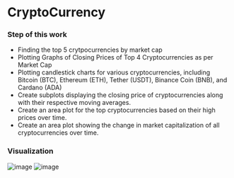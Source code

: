 # CryptoCurrency

### Step of this work
- Finding the top 5 crytpocurrencies by market cap
- Plotting Graphs of Closing Prices of Top 4 Cryptocurrencies as per Market Cap
- Plotting candlestick charts for various cryptocurrencies, including Bitcoin (BTC), Ethereum (ETH), Tether (USDT), Binance Coin (BNB), and Cardano (ADA)
- Create subplots displaying the closing price of cryptocurrencies along with their respective moving averages.
- Create an area plot for the top cryptocurrencies based on their high prices over time.
- Create an area plot showing the change in market capitalization of all cryptocurrencies over time.


### Visualization
![image](https://github.com/Meuracha/CryptoCurrency-Data-Analysis/assets/87271901/e2c8eebb-3a8b-4ad4-a93e-9af1f045e64a)
![image](https://github.com/Meuracha/CryptoCurrency-Data-Analysis/assets/87271901/5e8a332e-46aa-4eae-abbe-fc60fa39334e)
